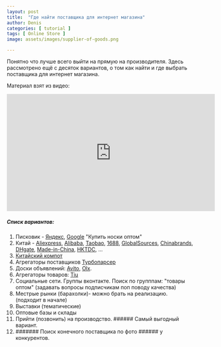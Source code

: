 ```yaml
---
layout: post
title:  "Где найти поставщика для интернет магазина"
author: Denis
categories: [ tutorial ]
tags: [ Online Store ]
image: assets/images/supplier-of-goods.png 

---
```


Понятно что лучше всего выйти на прямую на производителя.  Здесь рассмотрено ещё с десяток вариантов, о том как найти и где выбрать поставщика для интернет магазина. 


Материал взят из видео: 

<div class="video">
<iframe width="560" height="315" src="https://www.youtube.com/embed/S9yWiCD6RUc" frameborder="0" allow="accelerometer; autoplay; encrypted-media; gyroscope; picture-in-picture" allowfullscreen></iframe>
</div>

##### Списк вариантов:

1. Писковик - [Яндекс]( https://yandex.ua/ ), [Google]( https://www.google.com/ ) "Купить носки оптом"
2. Китай - [Aliexpress]( https://Aliexpress.com/ ), [Alibaba]( https://Alibaba.com/ ), [Taobao]( https://Taobao.com/ ), [1688]( https://1688.com/ ), [GlobalSources]( https://GlobalSources.com/ ), [Chinabrands]( https://Chinabrands.com/ ), [DHgate]( https://DHgate.com/ ), [Made-in-China]( https://www.made-in-china.com/ ), [HKTDC]( https://www.hktdc.com/ ), ...
3. [Китайский компот]( https://sinocom.ru/ )
4. Агрегаторы поставщиков [Турбопарсер]( https://turboparser.ru/ )
5. Доски объявлений: [Avito](https://www.avito.ru/), [Olx]( https://www.olx.ua/ ).
6. Агрегаторы товаров: [Tiu](https://tiu.ru/)
7. Социальные сети. Группы вконтакте. Поиск по групппам: "товары оптом" (задавать вопросы подписчикам поп поводу качества)
8. Местрые рынки (барахолки)- можно брать на реализацию. (подходит в начале)
9. Выставки (тематические) 
10. Оптовые базы и склады
11. Прийти (позвонить) на производство. ###### Самый выгодный вариант.
12. ####### Поиск конечного поставщика по фото ###### у конкурентов.
